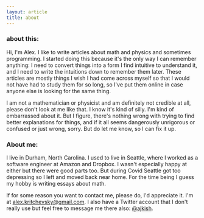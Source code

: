 ```yaml
---
layout: article
title: about
---
```


### about this:

Hi, I'm Alex. I like to write articles about math and physics and sometimes programming. I started doing this because it's the only way I can remember anything: I need to convert things into a form I find intuitive to understand it, and I need to write the intuitions down to remember them later. These articles are mostly things I wish I had come across myself so that I would not have had to study them for so long, so I've put them online in case anyone else is looking for the same thing.

I am not a mathematician or physicist and am definitely not credible at all, please don't look at me like that. I know it's kind of silly. I'm kind of embarrassed about it. But I figure, there's nothing wrong with trying to find better explanations for things, and if it all seems dangerously unrigorous or confused or just wrong, sorry. But do let me know, so I can fix it up.

### About me:

I live in Durham, North Carolina. I used to live in Seattle, where I worked as a software engineer at Amazon and Dropbox. I wasn't especially happy at either but there were good parts too. But during Covid Seattle got too depressing so I left and moved back near home. For the time being I guess my hobby is writing essays about math.

If for some reason you want to contact me, please do, I'd appreciate it. I'm at <alex.kritchevsky@gmail.com>. I also have a Twitter account that I don't really use but feel free to message me there also: [@ajkish](https://twitter.com/ajkish).